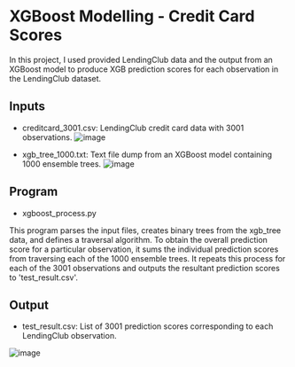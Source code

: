 # XGBoost Modelling - Credit Card Scores
In this project, I used provided LendingClub data and the output from an XGBoost model to produce XGB prediction scores for each observation in the LendingClub dataset.

## Inputs
* creditcard_3001.csv: LendingClub credit card data with 3001 observations. 
![image](https://user-images.githubusercontent.com/62014067/127531644-d90f252a-5ba5-4825-bbdf-37da382c146f.png)

* xgb_tree_1000.txt: Text file dump from an XGBoost model containing 1000 ensemble trees.
![image](https://user-images.githubusercontent.com/62014067/127531730-fe5ca4e2-a692-46ce-91fe-4527a6fdcc82.png)

## Program
* xgboost_process.py

This program parses the input files, creates binary trees from the xgb_tree data, and defines a traversal algorithm. To obtain the overall prediction score for a particular observation, it sums the individual prediction scores from traversing each of the 1000 ensemble trees. It repeats this process for each of the 3001 observations and outputs the resultant prediction scores to 'test_result.csv'.

## Output
* test_result.csv: List of 3001 prediction scores corresponding to each LendingClub observation.

![image](https://user-images.githubusercontent.com/62014067/127531985-eb0ec91b-3c46-4305-b49c-094a12f8e0dd.png)
